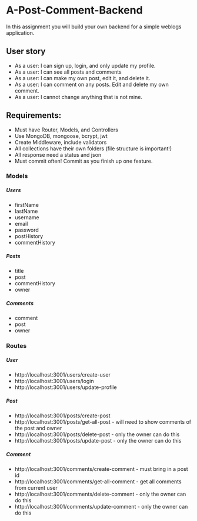 # A-Post-Comment-Backend

In this assignment you will build your own backend for a simple weblogs application.

## User story

- As a user: I can sign up, login, and only update my profile.
- As a user: I can see all posts and comments
- As a user: I can make my own post, edit it, and delete it.
- As a user: I can comment on any posts. Edit and delete my own comment.
- As a user: I cannot change anything that is not mine.

## Requirements:

- Must have Router, Models, and Controllers
- Use MongoDB, mongoose, bcrypt, jwt
- Create Middleware, include validators
- All collections have their own folders (file structure is important!)
- All response need a status and json
- Must commit often! Commit as you finish up one feature.

### Models

##### Users

- firstName
- lastName
- username
- email
- password
- postHistory
- commentHistory

##### Posts

- title
- post
- commentHistory
- owner

##### Comments

- comment
- post
- owner

### Routes

##### User

- http://localhost:3001/users/create-user
- http://localhost:3001/users/login
- http://localhost:3001/users/update-profile

##### Post

- http://localhost:3001/posts/create-post
- http://localhost:3001/posts/get-all-post - will need to show comments of the post and owner
- http://localhost:3001/posts/delete-post - only the owner can do this
- http://localhost:3001/posts/update-post - only the owner can do this

##### Comment

- http://localhost:3001/comments/create-comment - must bring in a post id
- http://localhost:3001/comments/get-all-comment - get all comments from current user
- http://localhost:3001/comments/delete-comment - only the owner can do this
- http://localhost:3001/comments/update-comment - only the owner can do this
